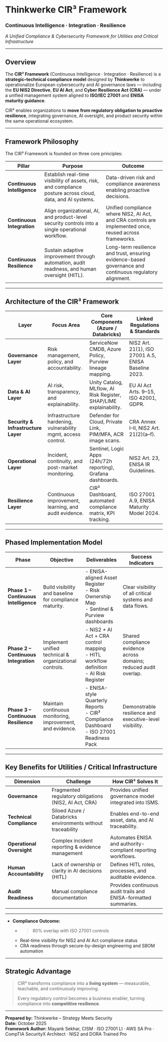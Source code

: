 # Thinkwerke CIR³ Framework  
### Continuous Intelligence · Integration · Resilience  
*A Unified Compliance & Cybersecurity Framework for Utilities and Critical Infrastructure*

---

## Overview  
The **CIR³ Framework** (Continuous Intelligence · Integration · Resilience) is a **strategic–technical compliance model** designed by **Thinkwerke** to operationalize European cybersecurity and AI governance laws — including the **EU NIS2 Directive**, **EU AI Act**, and **Cyber Resilience Act (CRA)** — under a unified management system aligned to **ISO/IEC 27001** and **ENISA maturity guidance**.

CIR³ enables organizations to **move from regulatory obligation to proactive resilience**, integrating governance, AI oversight, and product security within the same operational ecosystem.  

---

## Framework Philosophy  
The CIR³ Framework is founded on three core principles:

| **Pillar** | **Purpose** | **Outcome** |
|-------------|--------------|-------------|
| **Continuous Intelligence** | Establish real-time visibility of assets, risk, and compliance posture across cloud, data, and AI systems. | Data-driven risk and compliance awareness enabling proactive decisions. |
| **Continuous Integration** | Align organizational, AI, and product-level security controls into a single operational workflow. | Unified compliance where NIS2, AI Act, and CRA controls are implemented once, reused across frameworks. |
| **Continuous Resilience** | Sustain adaptive improvement through automation, audit readiness, and human oversight (HITL). | Long-term resilience and trust, ensuring evidence-based governance and continuous regulatory alignment. |

---

## Architecture of the CIR³ Framework

| **Layer** | **Focus Area** | **Core Components (Azure / Databricks)** | **Linked Regulations & Standards** |
|------------|----------------|------------------------------------------|------------------------------------|
| **Governance Layer** | Risk management, policy, and accountability. | ServiceNow CMDB, Azure Policy, Purview lineage mapping. | NIS2 Art. 21(1), ISO 27001 A.5, ENISA Baseline 2023. |
| **Data & AI Layer** | AI risk, transparency, and explainability. | Unity Catalog, MLflow, AI Risk Register, SHAP/LIME explainability. | EU AI Act Arts. 9–15, ISO 42001, GDPR. |
| **Security & Infrastructure Layer** | Infrastructure hardening, vulnerability mgmt, access control. | Defender for Cloud, Private Link, PIM/MFA, ACR image scans. | CRA Annex I–II, NIS2 Art. 21(2)(a–f). |
| **Operational Layer** | Incident, continuity, and post-market monitoring. | Sentinel, Logic Apps (24h/72h reporting), Grafana dashboards. | NIS2 Art. 23, ENISA IR Guidelines. |
| **Resilience Layer** | Continuous improvement, learning, and audit evidence. | CIR³ Dashboard, automated compliance matrix, KPI tracking. | ISO 27001 A.9, ENISA Maturity Model 2024. |

---

## Phased Implementation Model

| **Phase** | **Objective** | **Deliverables** | **Success Indicators** |
|------------|----------------|------------------|------------------------|
| **Phase 1 – Continuous Intelligence** | Build visibility and baseline for compliance maturity. | - ENISA-aligned Asset Register  <br> - Risk Ownership Map  <br> - Sentinel & Purview dashboards | Clear visibility of all critical systems and data flows. |
| **Phase 2 – Continuous Integration** | Implement unified technical & organizational controls. | - NIS2 + AI Act + CRA control mapping  <br> - HITL workflow definition  <br> - AI Risk Register | Shared compliance evidence across domains; reduced audit overlap. |
| **Phase 3 – Continuous Resilience** | Maintain continuous monitoring, improvement, and evidence. | - ENISA-style Quarterly Reports  <br> - CIR³ Compliance Dashboard  <br> - ISO 27001 Readiness Pack | Demonstrable resilience and executive-level visibility. |

---

## Key Benefits for Utilities / Critical Infrastructure

| **Dimension** | **Challenge** | **How CIR³ Solves It** |
|----------------|----------------|-------------------------|
| **Governance** | Fragmented regulatory obligations (NIS2, AI Act, CRA) | Provides unified governance model integrated into ISMS. |
| **Technical Compliance** | Siloed Azure / Databricks environments without traceability | Enables end-to-end asset, data, and AI traceability. |
| **Operational Oversight** | Complex incident reporting & evidence management | Automates ENISA and authority-compliant reporting workflows. |
| **Human Accountability** | Lack of ownership or clarity in AI decisions (HITL) | Defines HITL roles, processes, and auditable evidence. |
| **Audit Readiness** | Manual compliance documentation | Provides continuous audit trails and ENISA-formatted summaries. |

---

- **Compliance Outcome:**  
  - >80% overlap with ISO 27001 controls  
  - Real-time visibility for NIS2 and AI Act compliance status  
  - CRA readiness through secure-by-design engineering and SBOM automation  

---

## Strategic Advantage   
>  
> CIR³ transforms compliance into a **living system** — measurable, teachable, and continuously improving.  
>  
> Every regulatory control becomes a business enabler, turning compliance into **competitive resilience**.

---

**Prepared by:** Thinkwerke – Strategy Meets Security  
**Date:** October 2025  
**Framework Author:** Mayank Sekhar, CISM · ISO 27001 LI · AWS SA Pro · CompTIA SecurityX Architect · NIS2 and DORA Trained Pro
